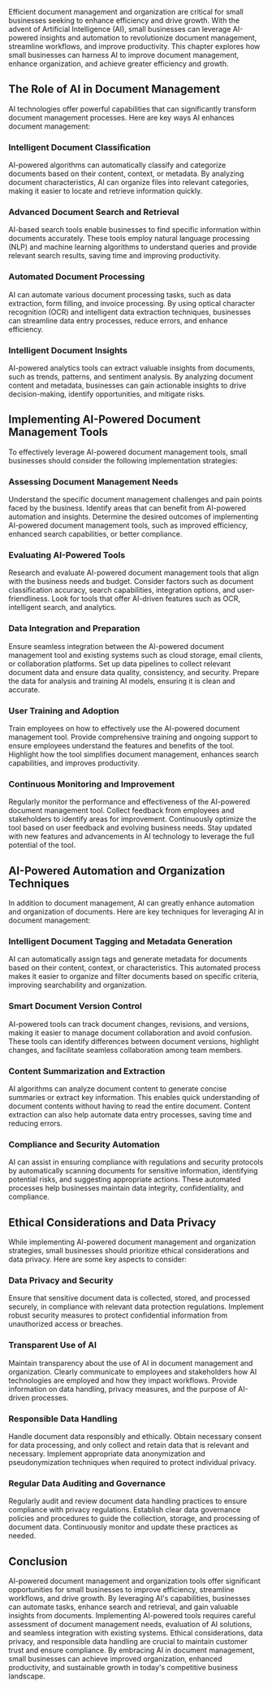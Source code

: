 
Efficient document management and organization are critical for small businesses seeking to enhance efficiency and drive growth. With the advent of Artificial Intelligence (AI), small businesses can leverage AI-powered insights and automation to revolutionize document management, streamline workflows, and improve productivity. This chapter explores how small businesses can harness AI to improve document management, enhance organization, and achieve greater efficiency and growth.

## The Role of AI in Document Management

AI technologies offer powerful capabilities that can significantly transform document management processes. Here are key ways AI enhances document management:

### Intelligent Document Classification

AI-powered algorithms can automatically classify and categorize documents based on their content, context, or metadata. By analyzing document characteristics, AI can organize files into relevant categories, making it easier to locate and retrieve information quickly.

### Advanced Document Search and Retrieval

AI-based search tools enable businesses to find specific information within documents accurately. These tools employ natural language processing (NLP) and machine learning algorithms to understand queries and provide relevant search results, saving time and improving productivity.

### Automated Document Processing

AI can automate various document processing tasks, such as data extraction, form filling, and invoice processing. By using optical character recognition (OCR) and intelligent data extraction techniques, businesses can streamline data entry processes, reduce errors, and enhance efficiency.

### Intelligent Document Insights

AI-powered analytics tools can extract valuable insights from documents, such as trends, patterns, and sentiment analysis. By analyzing document content and metadata, businesses can gain actionable insights to drive decision-making, identify opportunities, and mitigate risks.

## Implementing AI-Powered Document Management Tools

To effectively leverage AI-powered document management tools, small businesses should consider the following implementation strategies:

### Assessing Document Management Needs

Understand the specific document management challenges and pain points faced by the business. Identify areas that can benefit from AI-powered automation and insights. Determine the desired outcomes of implementing AI-powered document management tools, such as improved efficiency, enhanced search capabilities, or better compliance.

### Evaluating AI-Powered Tools

Research and evaluate AI-powered document management tools that align with the business needs and budget. Consider factors such as document classification accuracy, search capabilities, integration options, and user-friendliness. Look for tools that offer AI-driven features such as OCR, intelligent search, and analytics.

### Data Integration and Preparation

Ensure seamless integration between the AI-powered document management tool and existing systems such as cloud storage, email clients, or collaboration platforms. Set up data pipelines to collect relevant document data and ensure data quality, consistency, and security. Prepare the data for analysis and training AI models, ensuring it is clean and accurate.

### User Training and Adoption

Train employees on how to effectively use the AI-powered document management tool. Provide comprehensive training and ongoing support to ensure employees understand the features and benefits of the tool. Highlight how the tool simplifies document management, enhances search capabilities, and improves productivity.

### Continuous Monitoring and Improvement

Regularly monitor the performance and effectiveness of the AI-powered document management tool. Collect feedback from employees and stakeholders to identify areas for improvement. Continuously optimize the tool based on user feedback and evolving business needs. Stay updated with new features and advancements in AI technology to leverage the full potential of the tool.

## AI-Powered Automation and Organization Techniques

In addition to document management, AI can greatly enhance automation and organization of documents. Here are key techniques for leveraging AI in document management:

### Intelligent Document Tagging and Metadata Generation

AI can automatically assign tags and generate metadata for documents based on their content, context, or characteristics. This automated process makes it easier to organize and filter documents based on specific criteria, improving searchability and organization.

### Smart Document Version Control

AI-powered tools can track document changes, revisions, and versions, making it easier to manage document collaboration and avoid confusion. These tools can identify differences between document versions, highlight changes, and facilitate seamless collaboration among team members.

### Content Summarization and Extraction

AI algorithms can analyze document content to generate concise summaries or extract key information. This enables quick understanding of document contents without having to read the entire document. Content extraction can also help automate data entry processes, saving time and reducing errors.

### Compliance and Security Automation

AI can assist in ensuring compliance with regulations and security protocols by automatically scanning documents for sensitive information, identifying potential risks, and suggesting appropriate actions. These automated processes help businesses maintain data integrity, confidentiality, and compliance.

## Ethical Considerations and Data Privacy

While implementing AI-powered document management and organization strategies, small businesses should prioritize ethical considerations and data privacy. Here are some key aspects to consider:

### Data Privacy and Security

Ensure that sensitive document data is collected, stored, and processed securely, in compliance with relevant data protection regulations. Implement robust security measures to protect confidential information from unauthorized access or breaches.

### Transparent Use of AI

Maintain transparency about the use of AI in document management and organization. Clearly communicate to employees and stakeholders how AI technologies are employed and how they impact workflows. Provide information on data handling, privacy measures, and the purpose of AI-driven processes.

### Responsible Data Handling

Handle document data responsibly and ethically. Obtain necessary consent for data processing, and only collect and retain data that is relevant and necessary. Implement appropriate data anonymization and pseudonymization techniques when required to protect individual privacy.

### Regular Data Auditing and Governance

Regularly audit and review document data handling practices to ensure compliance with privacy regulations. Establish clear data governance policies and procedures to guide the collection, storage, and processing of document data. Continuously monitor and update these practices as needed.

## Conclusion

AI-powered document management and organization tools offer significant opportunities for small businesses to improve efficiency, streamline workflows, and drive growth. By leveraging AI's capabilities, businesses can automate tasks, enhance search and retrieval, and gain valuable insights from documents. Implementing AI-powered tools requires careful assessment of document management needs, evaluation of AI solutions, and seamless integration with existing systems. Ethical considerations, data privacy, and responsible data handling are crucial to maintain customer trust and ensure compliance. By embracing AI in document management, small businesses can achieve improved organization, enhanced productivity, and sustainable growth in today's competitive business landscape.
